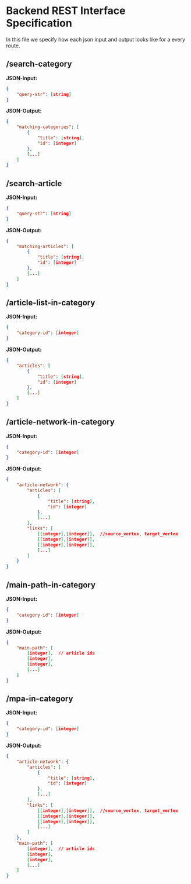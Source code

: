 # Backend REST Interface Specification

In this file we specify how each json input and output looks like for a every route.

## /search-category
**JSON-Input:**
```json
{
	"query-str": [string]
}
```
**JSON-Output:**
```json
{
	"matching-categories": [
		{ 
			"title": [string],
			"id": [integer]
		},
		[...]
	]
}
```

## /search-article
**JSON-Input:**
```json
{
	"query-str": [string]
}
```
**JSON-Output:**
```json
{
	"matching-articles": [
		{ 
			"title": [string],
			"id": [integer]
		},
		[...]
	]
}
```

## /article-list-in-category
**JSON-Input:**
```json
{
	"category-id": [integer]
}
```
**JSON-Output:**
```json
{
	"articles": [
		{ 
			"title": [string],
			"id": [integer]
		},
		[...]
	]
}
```

## /article-network-in-category
**JSON-Input:**
```json
{
	"category-id": [integer]
}
```
**JSON-Output:**
```json
{
	"article-network": {
		"articles": [
			{ 
				"title": [string],
				"id": [integer]
			},
			[...]
		],
		"links": [
			[[integer],[integer]],	//source_vertex, target_vertex
			[[integer],[integer]],
			[[integer],[integer]],
			[...]
		]
	}
}
```

## /main-path-in-category
**JSON-Input:**
```json
{
	"category-id": [integer]
}
```
**JSON-Output:**
```json
{
	"main-path": [
		[integer],	// article ids
		[integer],
		[integer],
		[...]
	]
}
```

## /mpa-in-category
**JSON-Input:**
```json
{
	"category-id": [integer]
}
```
**JSON-Output:**
```json
{
	"article-network": {
		"articles": [
			{ 
				"title": [string],
				"id": [integer]
			},
			[...]
		],
		"links": [
			[[integer],[integer]],	//source_vertex, target_vertex
			[[integer],[integer]],
			[[integer],[integer]],
			[...]
		]
	},
	"main-path": [
		[integer],	// article ids
		[integer],
		[integer],
		[...]
	]
}
```